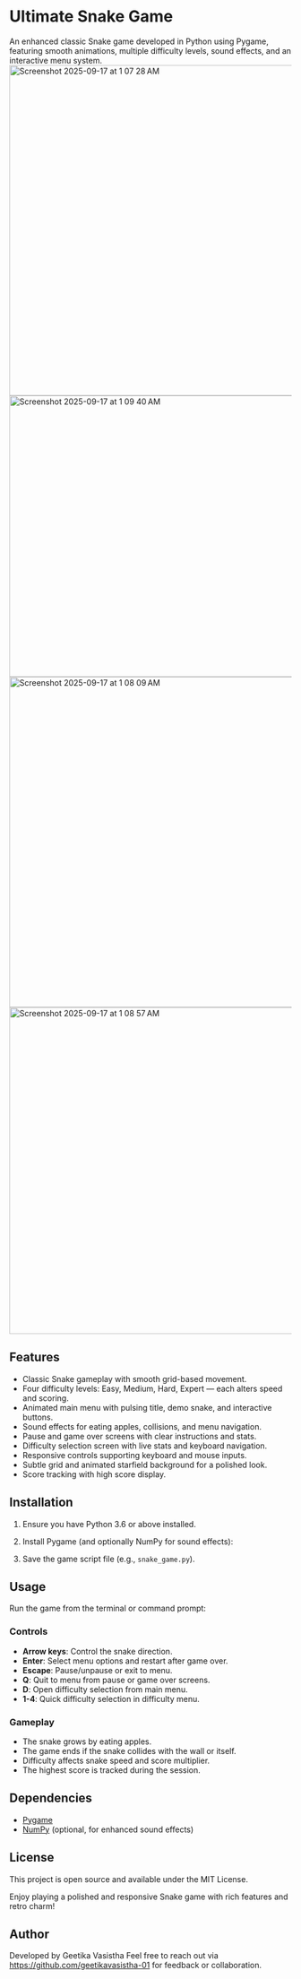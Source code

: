# Ultimate Snake Game

An enhanced classic Snake game developed in Python using Pygame, featuring smooth animations, multiple difficulty levels, sound effects, and an interactive menu system.
<img width="797" height="590" alt="Screenshot 2025-09-17 at 1 07 28 AM" src="https://github.com/user-attachments/assets/51236789-3c97-4760-a3aa-503a5bd7aaaa" />
<img width="668" height="502" alt="Screenshot 2025-09-17 at 1 09 40 AM" src="https://github.com/user-attachments/assets/ca6593b3-aea4-4cf3-8a64-00e05d9c8efe" />
<img width="790" height="590" alt="Screenshot 2025-09-17 at 1 08 09 AM" src="https://github.com/user-attachments/assets/8862d277-81ff-4643-9e2e-ce9d09b86398" />
<img width="786" height="583" alt="Screenshot 2025-09-17 at 1 08 57 AM" src="https://github.com/user-attachments/assets/e9e5763f-c9ea-4061-b643-27a7cbdfcf1f" />

## Features

- Classic Snake gameplay with smooth grid-based movement.
- Four difficulty levels: Easy, Medium, Hard, Expert — each alters speed and scoring.
- Animated main menu with pulsing title, demo snake, and interactive buttons.
- Sound effects for eating apples, collisions, and menu navigation.
- Pause and game over screens with clear instructions and stats.
- Difficulty selection screen with live stats and keyboard navigation.
- Responsive controls supporting keyboard and mouse inputs.
- Subtle grid and animated starfield background for a polished look.
- Score tracking with high score display.

## Installation

1. Ensure you have Python 3.6 or above installed.

2. Install Pygame (and optionally NumPy for sound effects):


3. Save the game script file (e.g., `snake_game.py`).

## Usage

Run the game from the terminal or command prompt:


### Controls

- **Arrow keys**: Control the snake direction.
- **Enter**: Select menu options and restart after game over.
- **Escape**: Pause/unpause or exit to menu.
- **Q**: Quit to menu from pause or game over screens.
- **D**: Open difficulty selection from main menu.
- **1-4**: Quick difficulty selection in difficulty menu.

### Gameplay

- The snake grows by eating apples.
- The game ends if the snake collides with the wall or itself.
- Difficulty affects snake speed and score multiplier.
- The highest score is tracked during the session.

## Dependencies

- [Pygame](https://www.pygame.org/news)
- [NumPy](https://numpy.org/) (optional, for enhanced sound effects)

## License

This project is open source and available under the MIT License.


Enjoy playing a polished and responsive Snake game with rich features and retro charm!


## Author

Developed by Geetika Vasistha 
Feel free to reach out via https://github.com/geetikavasistha-01 for feedback or collaboration.
